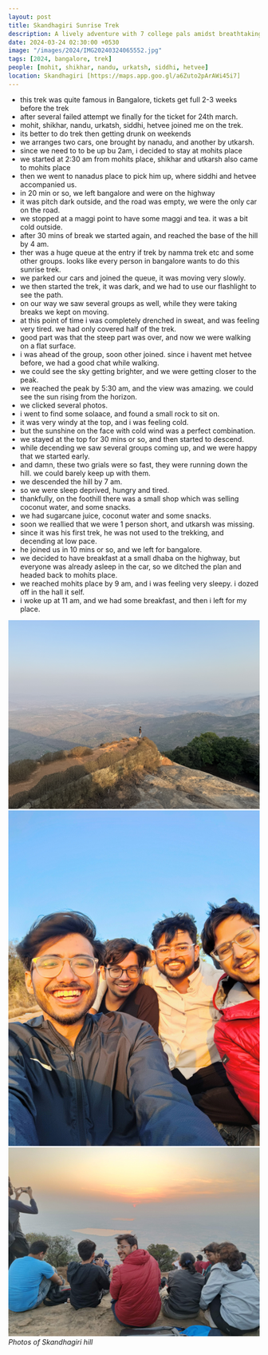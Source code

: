 ```yaml
---
layout: post
title: Skandhagiri Sunrise Trek
description: A lively adventure with 7 college pals amidst breathtaking landscapes 🌅. The two-hour ascent rewarded us with a mesmerizing sunrise atop the peak. Our day began at 2:30 am 🚗, setting off for an epic adventure that started at 4.
date: 2024-03-24 02:30:00 +0530
image: "/images/2024/IMG20240324065552.jpg"
tags: [2024, bangalore, trek]
people: [mohit, shikhar, nandu, urkatsh, siddhi, hetvee]
location: Skandhagiri [https://maps.app.goo.gl/a6Zuto2pArAWi45i7]
---
```


- this trek was quite famous in Bangalore, tickets get full 2-3 weeks before the trek
- after several failed attempt we finally for the ticket for 24th march.
- mohit, shikhar, nandu, urkatsh, siddhi, hetvee joined me on the trek.
- its better to do trek then getting drunk on weekends
- we arranges two cars, one brought by nanadu, and another by utkarsh.
- since we need to to be up bu 2am, i decided to stay at mohits place
- we started at 2:30 am from mohits place, shikhar and utkarsh also came to mohits place
- then we went to nanadus place to pick him up, where siddhi and hetvee accompanied us.
- in 20 min or so, we left bangalore and were on the highway
- it was pitch dark outside, and the road was empty, we were the only car on the road.
- we stopped at a maggi point to have some maggi and tea. it was a bit cold outside.
- after 30 mins of break we started again, and reached the base of the hill by 4 am.
- ther was a huge queue at the entry if trek by namma trek etc and some other groups. looks like every person in bangalore wants to do this sunrise trek.
- we parked our cars and joined the queue, it was moving very slowly.
- we then started the trek, it was dark, and we had to use our flashlight to see the path.
- on our way we saw several groups as well, while they were taking breaks we kept on moving.
- at this point of time i was completely drenched in sweat, and was feeling very tired. we had only covered half of the trek.
- good part was that the steep part was over, and now we were walking on a flat surface.
- i was ahead of the group, soon other joined. since i havent met hetvee before, we had a good chat while walking.
- we could see the sky getting brighter, and we were getting closer to the peak.
- we reached the peak by 5:30 am, and the view was amazing. we could see the sun rising from the horizon.
- we clicked several photos.
- i went to find some solaace, and found a small rock to sit on.
- it was very windy at the top, and i was feeling cold.
- but the sunshine on the face with cold wind was a perfect combination.
- we stayed at the top for 30 mins or so, and then started to descend.
- while decending we saw several groups coming up, and we were happy that we started early.
- and damn, these two grials were so fast, they were running down the hill. we could barely keep up with them.
- we descended the hill by 7 am. 
- so we were sleep deprived, hungry and tired.
- thankfully, on the foothill there was a small shop which was selling coconut water, and some snacks.
- we had sugarcane juice, coconut water and some snacks.
- soon we reallied that we were 1 person short, and utkarsh was missing.
- since it was his first trek, he was not used to the trekking, and decending at low pace.
- he joined us in 10 mins or so, and we left for bangalore.
- we decided to have breakfast at a small dhaba on the highway, but everyone was already asleep in the car, so we ditched the plan and headed back to mohits place.
- we reached mohits place by 9 am, and i was feeling very sleepy. i dozed off in the hall it self.
- i woke up at 11 am, and we had some breakfast, and then i left for my place.
<div class="gallery-box">
  <div class="gallery">
    <img src="/images/2024/q1/IMG_4743.jpeg" loading="lazy" alt="">
    <img src="/images/2024/q1/IMG20240324064319.jpg" loading="lazy" alt="">
    <img src="/images/2024/q1/IMG20240324062151.jpg" loading="lazy" alt="">
  </div>
  <em>Photos of Skandhagiri hill</em>
</div>
